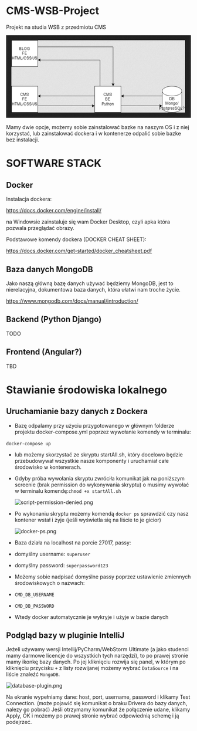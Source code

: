 # CMS-WSB-Project
Projekt na studia WSB z przedmiotu CMS

![architecture.png](docs-images%2Farchitecture.png)

Mamy dwie opcje, możemy sobie zainstalować bazke na naszym OS i z niej korzystać, lub zainstalować dockera i w kontenerze odpalić sobie bazke bez instalacji.


# SOFTWARE STACK

## Docker
Instalacja dockera: 

https://docs.docker.com/engine/install/ 

na Windowsie zainstaluje się wam Docker Desktop, czyli apka która pozwala przeglądać obrazy.

Podstawowe komendy dockera (DOCKER CHEAT SHEET):

https://docs.docker.com/get-started/docker_cheatsheet.pdf


## Baza danych MongoDB
Jako naszą główną bazę danych używać będziemy MongoDB, jest to nierelacyjna, dokumentowa baza danych, która ułatwi nam troche życie.

https://www.mongodb.com/docs/manual/introduction/


## Backend (Python Django)
TODO

## Frontend (Angular?)
TBD


# Stawianie środowiska lokalnego

## Uruchamianie bazy danych z Dockera
- Bazę odpalamy przy użyciu przygotowanego w głównym folderze projektu docker-compose.yml poprzez wywołanie komendy w terminalu:

``` docker-compose up ``` 

- lub możemy skorzystać ze skryptu startAll.sh, który docelowo będzie przebudowywał wszystkie nasze komponenty i uruchamiał całe środowisko w kontenerach.
- Gdyby próba wywołania skryptu zwróciła komunikat jak na poniższym screenie (brak permission do wykonywania skryptu) o musimy wywołać w terminalu komendę:``` chmod +x startAll.sh ```

    ![script-permission-denied.png](docs-images%2Fscript-permission-denied.png) 



- Po wykonaniu skryptu możemy komendą ``` docker ps ``` sprawdzić czy nasz kontener wstał i żyje (jeśli wyświetla się na liście to je gicior)

    ![docker-ps.png](docs-images%2Fdocker-ps.png)

- Baza działa na localhost na porcie 27017, passy:
- domyślny username: ```superuser```
- domyślny password: ```superpassword123```
- Możemy sobie nadpisać domyślne passy poprzez ustawienie zmiennych środowiskowych o nazwach:
- ```CMD_DB_USERNAME```
- ```CMD_DB_PASSWORD```
- Wtedy docker automatycznie je wykryje i użyje w bazie danych


## Podgląd bazy w pluginie IntelliJ
Jeżeli używamy wersji Intellij/PyCharm/WebStorm Ultimate (a jako studenci mamy darmowe licencje do wszystkich tych narzędzi),
to po prawej stronie mamy ikonkę bazy danych. Po jej kliknięciu rozwija się panel, w którym po kliknięciu przycisku ```+```
z listy rozwijanej możemy wybrać ```DataSource``` i na liście znaleźć ```MongoDB```.

![database-plugin.png](docs-images%2Fdatabase-plugin.png)

Na ekranie wypełniamy dane: host, port, username, password i klikamy Test Connection. (może pojawić się komunikat o braku Drivera do bazy danych, nalezy go pobrać)
Jeśli otrzymamy komunikat że połączenie udane, klikamy Apply, OK i możemy po prawej stronie wybrać odpowiednią schemę i ją podejrzeć.